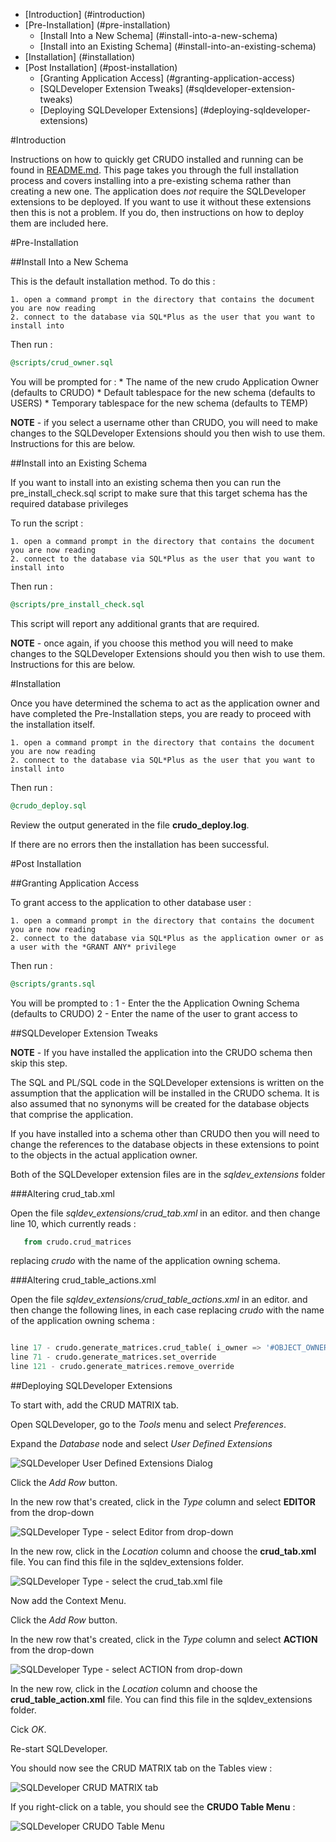- [Introduction] (#introduction)
- [Pre-Installation] (#pre-installation)
    - [Install Into a New Schema] (#install-into-a-new-schema)
    - [Install into an Existing Schema] (#install-into-an-existing-schema)
- [Installation] (#installation)
- [Post Installation] (#post-installation)
    - [Granting Application Access] (#granting-application-access)
    - [SQLDeveloper Extension Tweaks] (#sqldeveloper-extension-tweaks)
    - [Deploying SQLDeveloper Extensions] (#deploying-sqldeveloper-extensions)
    
#Introduction

Instructions on how to quickly get CRUDO installed and running can be found in [README.md](../README.md).
This page takes you through the full installation process and covers installing into a pre-existing schema rather than creating a new one.
The application does *not* require the SQLDeveloper extensions to be deployed.
If you want to use it without these extensions then this is not a problem. 
If you do, then instructions on how to deploy them are included here.

#Pre-Installation

##Install Into a New Schema

This is the default installation method.
To do this :

    1. open a command prompt in the directory that contains the document you are now reading
    2. connect to the database via SQL*Plus as the user that you want to install into
Then run :
```sql
@scripts/crud_owner.sql
```

You will be prompted for :
    * The name of the new crudo Application Owner (defaults to CRUDO)
    * Default tablespace for the new schema (defaults to USERS)
    * Temporary tablespace for the new schema (defaults to TEMP)
    
**NOTE** - if you select a username other than CRUDO, you will need to make changes to the SQLDeveloper Extensions should you then wish to use them.
Instructions for this are below.

##Install into an Existing Schema
    
If you want to install into an existing schema then you can run the pre_install_check.sql script to make sure that this target schema has the required database privileges

To run the script :

    1. open a command prompt in the directory that contains the document you are now reading
    2. connect to the database via SQL*Plus as the user that you want to install into
Then run :
```sql
@scripts/pre_install_check.sql
```

This script will report any additional grants that are required.

**NOTE** - once again, if you choose this method you will need to make changes to the SQLDeveloper Extensions should you then wish to use them.
Instructions for this are below.

#Installation

Once you have determined the schema to act as the application owner and have completed the Pre-Installation steps, you are ready to proceed with the installation itself.

    1. open a command prompt in the directory that contains the document you are now reading
    2. connect to the database via SQL*Plus as the user that you want to install into
Then run :
```sql
@crudo_deploy.sql
```
Review the output generated in the file **crudo_deploy.log**.

If there are no errors then the installation has been successful.

#Post Installation

##Granting Application Access

To grant access to the application to other database user :

    1. open a command prompt in the directory that contains the document you are now reading
    2. connect to the database via SQL*Plus as the application owner or as a user with the *GRANT ANY* privilege
Then run :
```sql
@scripts/grants.sql
```
You will be prompted to :
    1 - Enter the the Application Owning Schema (defaults to CRUDO)
    2 - Enter the name of the user to grant access to


##SQLDeveloper Extension Tweaks

**NOTE** - If you have installed the application into the CRUDO schema then skip this step.

The SQL and PL/SQL code in the SQLDeveloper extensions is written on the assumption that the application will be installed in the CRUDO schema.
It is also assumed that no synonyms will be created for the database objects that comprise the application.

If you have installed into a schema other than CRUDO then you will need to change the references to the database objects in these extensions to point to the objects in the actual application owner.

Both of the SQLDeveloper extension files are in the *sqldev_extensions* folder

###Altering crud_tab.xml

Open the file *sqldev_extensions/crud_tab.xml* in an editor. and then change line 10, which currently reads :

```sql
   from crudo.crud_matrices
```

replacing *crudo* with the name of the application owning schema.

###Altering crud_table_actions.xml

Open the file *sqldev_extensions/crud_table_actions.xml* in an editor. and then change the following lines, in each case replacing *crudo* with the name of the application owning schema : 

```sql

line 17 - crudo.generate_matrices.crud_table( i_owner => '#OBJECT_OWNER#', i_table_name => '#OBJECT_NAME#', i_refresh_type => '#0#');
line 71 - crudo.generate_matrices.set_override
line 121 - crudo.generate_matrices.remove_override
```

##Deploying SQLDeveloper Extensions

To start with, add the CRUD MATRIX tab.

Open SQLDeveloper, go to the *Tools* menu and select *Preferences*.

Expand the *Database* node and select *User Defined Extensions*

<img alt="SQLDeveloper User Defined Extensions Dialog" border="0" src="images/ude_dialog.png">

Click the *Add Row* button.

In the new row that's created, click in the *Type* column and select **EDITOR** from the drop-down

<img alt="SQLDeveloper Type - select Editor from drop-down" border="0" src="images/add_tab1.png">

In the new row, click in the *Location* column and choose the **crud_tab.xml** file. You can find this file in the sqldev_extensions folder.

<img alt="SQLDeveloper Type - select the crud_tab.xml file" border="0" src="images/add_tab2.png">

Now add the Context Menu.

Click the *Add Row* button.

In the new row that's created, click in the *Type* column and select **ACTION** from the drop-down

<img alt="SQLDeveloper Type - select ACTION from drop-down" border="0" src="images/add_action.png">

In the new row, click in the *Location* column and choose the **crud_table_action.xml** file. You can find this file in the sqldev_extensions folder.

Cick *OK*.

Re-start SQLDeveloper.

You should now see the CRUD MATRIX tab on the Tables view :

<img alt="SQLDeveloper CRUD MATRIX tab" border="0" src="images/sqld_tab.png">

If you right-click on a table, you should see the **CRUDO Table Menu** :

<img alt="SQLDeveloper CRUDO Table Menu" border="0" src="images/menu.png">


